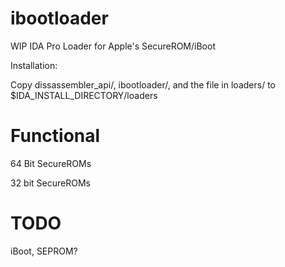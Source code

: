 # ibootloader

WIP IDA Pro Loader for Apple's SecureROM/iBoot

Installation:

Copy dissassembler_api/, ibootloader/, and the file in loaders/ to $IDA_INSTALL_DIRECTORY/loaders

# Functional

64 Bit SecureROMs

32 bit SecureROMs

# TODO

iBoot, SEPROM?

